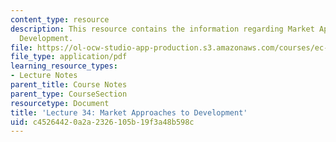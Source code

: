 ```yaml
---
content_type: resource
description: This resource contains the information regarding Market Approaches to
  Development.
file: https://ol-ocw-studio-app-production.s3.amazonaws.com/courses/ec-701j-d-lab-i-development-fall-2009/c45264420a2a2326105b19f3a48b598c_MITEC_701JF09_lec34_nb.pdf
file_type: application/pdf
learning_resource_types:
- Lecture Notes
parent_title: Course Notes
parent_type: CourseSection
resourcetype: Document
title: 'Lecture 34: Market Approaches to Development'
uid: c4526442-0a2a-2326-105b-19f3a48b598c
---
```

